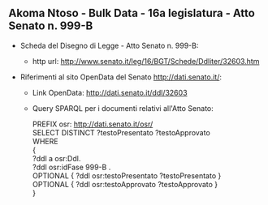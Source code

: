 ## Akoma Ntoso - Bulk Data - 16a legislatura - Atto Senato n. 999-B ##

* Scheda del Disegno di Legge - Atto Senato n. 999-B:
	* http url: http://www.senato.it/leg/16/BGT/Schede/Ddliter/32603.htm

* Riferimenti al sito OpenData del Senato http://dati.senato.it/:
	* Link OpenData: http://dati.senato.it/ddl/32603
	* Query SPARQL per i documenti relativi all'Atto Senato:

        PREFIX osr: <http://dati.senato.it/osr/>  
		SELECT DISTINCT ?testoPresentato ?testoApprovato  
		WHERE  
		{  
		    ?ddl a osr:Ddl.  
		    ?ddl osr:idFase 999-B .  
		    OPTIONAL { ?ddl osr:testoPresentato ?testoPresentato }  
		    OPTIONAL { ?ddl osr:testoApprovato ?testoApprovato }  
		}
		